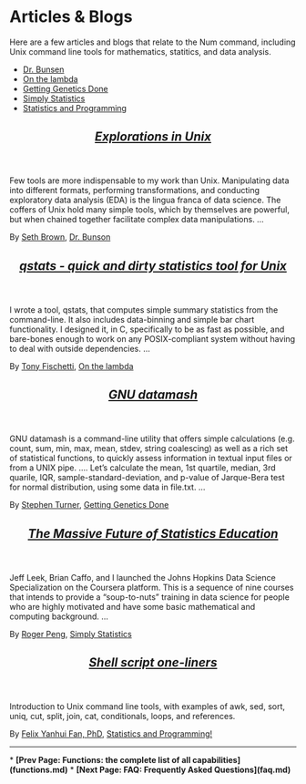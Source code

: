 # Articles &amp; Blogs


Here are a few articles and blogs that relate to the Num command, including Unix command line tools for mathematics, statitics, and data analysis.

* <a href="http://www.drbunsen.org/">Dr. Bunsen</a>
* <a href="http://onthelambda.com/">On the lambda</a>
* <a href="http://www.gettinggeneticsdone.com/">Getting Genetics Done</a>
* <a href="http://simplystatistics.org/">Simply Statistics</a>
* <a href="http://http://felixfan.github.io/">Statistics and Programming</a>


<article itemprop="citation" itemscope itemtype="http://schema.org/BlogPosting" class="citation">
<header>
<h1><cite itemprop="headline name"><a itemprop="url" href="http://www.drbunsen.org/explorations-in-unix/" rel="external">Explorations in Unix</a></cite></h1>
</header>
<footer>

Few tools are more indispensable to my work than Unix. Manipulating data into different formats, performing transformations, and conducting exploratory data analysis (EDA) is the lingua franca of data science. The coffers of Unix hold many simple tools, which by themselves are powerful, but when chained together facilitate complex data manipulations. &hellip;

<footer>By
<span itemprop="author" itemscope itemtype="http://schema.org/Person"><a itemprop="url" href="https://github.com/drbunsen" rel="external"><span itemprop="name">Seth Brown</span></a></span>,
<span itemprop="isPartOf" itemscope itemtype="http://schema.org/Blog"><a itemprop="url" href="http://www.drbunsen.org/" rel="external"><span itemprop="name">Dr. Bunson</span></a></span>
</footer>
</article>


<article itemprop="citation" itemscope itemtype="http://schema.org/BlogPosting" class="citation">
<header>
<h1><cite itemprop="headline name"><a itemprop="url" href="http://www.onthelambda.com/2013/11/05/qstats-quick-and-dirty-statistics-tool-for-the-unix-pipeline/" rel="external">qstats - quick and dirty statistics tool for Unix</a></cite></h1>
</header>

I wrote a tool, qstats, that computes simple summary statistics from the command-line. It also includes data-binning and simple bar chart functionality. I designed it, in C, specifically to be as fast as possible, and bare-bones enough to work on any POSIX-compliant system without having to deal with outside dependencies. &hellip;

<footer>By
<span itemprop="author" itemscope itemtype="http://schema.org/Person"><a itemprop="url" href="https://github.com/tonyfischetti" rel="external"><span itemprop="name">Tony Fischetti</span></a></span>,
<span itemprop="isPartOf" itemscope itemtype="http://schema.org/Blog"><a itemprop="url" href="http://onthelambda.com" rel="external"><span itemprop="name">On the lambda</span></a></span>
</footer>
</article>


<article itemprop="citation" itemscope itemtype="http://schema.org/BlogPosting" class="citation">
<header>
<h1><cite itemprop="headline name"><a itemprop="url" href="http://www.gettinggeneticsdone.com/2014/09/gnu-datamash.html" rel="external">GNU datamash</a></cite></h1>
</header>

GNU datamash is a command-line utility that offers simple calculations (e.g. count, sum, min, max, mean, stdev, string coalescing) as well as a rich set of statistical functions, to quickly assess information in textual input files or from a UNIX pipe. .... Let’s calculate the mean, 1st quartile, median, 3rd quarile, IQR, sample-standard-deviation, and p-value of Jarque-Bera test for normal distribution, using some data in file.txt. &hellip;

<footer>By
<span itemprop="author" itemscope itemtype="http://schema.org/Person"><a itemprop="url" href="http://stephenturner.us/" rel="external"><span itemprop="name">Stephen Turner</span></a></span>,
<span itemprop="isPartOf" itemscope itemtype="http://schema.org/Blog"><a itemprop="url" href="http://www.gettinggeneticsdone.com/" rel="external"><span itemprop="name">Getting Genetics Done</span></a></span>
</footer>
</article>


<article itemprop="citation" itemscope itemtype="http://schema.org/BlogPosting" class="citation">
<header>
<h1><cite itemprop="headline name"><a itemprop="url" href="http://simplystatistics.org/2015/07/03/the-massive-future-of-statistics-education/" rel="external">The Massive Future of Statistics Education</a></cite></h1>
</header>

Jeff Leek, Brian Caffo, and I launched the Johns Hopkins Data Science Specialization on the Coursera platform. This is a sequence of nine courses that intends to provide a “soup-to-nuts” training in data science for people who are highly motivated and have some basic mathematical and computing background. &hellip;

<footer>By
<span itemprop="author" itemscope itemtype="http://schema.org/Person"><a itemprop="url" href="https://twitter.com/rdpeng" rel="external"><span itemprop="name">Roger Peng</span></a></span>,
<span itemprop="isPartOf" itemscope itemtype="http://schema.org/Blog"><a itemprop="url" href="http://simplystatistics.org/" rel="external"><span itemprop="name">Simply Statistics</span></a></span>
</footer>
</article>


<article itemprop="citation" itemscope itemtype="http://schema.org/BlogPosting" class="citation">
<header>
<h1><cite itemprop="headline name"><a itemprop="url" href="http://felixfan.github.io/bioinformatics/2014/06/20/shell-script/" rel="external">Shell script one-liners</a></cite></h1>
</header>

Introduction to Unix command line tools, with examples of awk, sed, sort, uniq, cut, split, join, cat, conditionals, loops, and references.

<footer>By
<span itemprop="author" itemscope itemtype="http://schema.org/Person"><a itemprop="url" href="https://github.com/felixfan" rel="external"><span itemprop="name">Felix Yanhui Fan, PhD</span></a></span>,
<span itemprop="isPartOf" itemscope itemtype="http://schema.org/Blog"><a itemprop="url" href="http://felixfan.github.io/" rel="external"><span itemprop="name">Statistics and Programming!</span></a></span>
</footer>
</article>


<p><hr><nav>
* <b>[Prev Page: Functions: the complete list of all capabilities](functions.md)</b>
* <b>[Next Page: FAQ: Frequently Asked Questions](faq.md)</b>
</nav>
